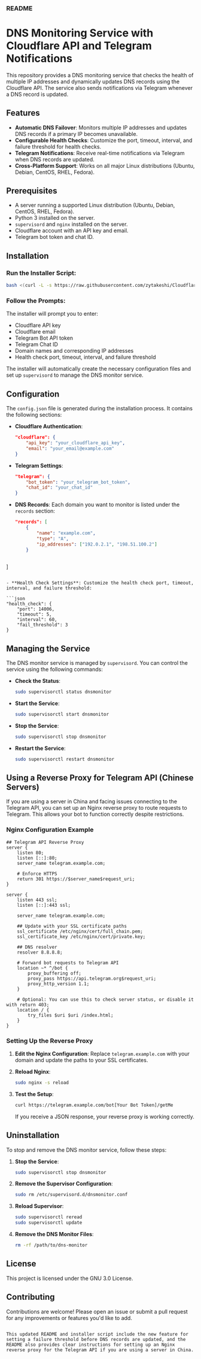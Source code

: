 ### README

# DNS Monitoring Service with Cloudflare API and Telegram Notifications

This repository provides a DNS monitoring service that checks the health of multiple IP addresses and dynamically updates DNS records using the Cloudflare API. The service also sends notifications via Telegram whenever a DNS record is updated.

## Features

- **Automatic DNS Failover**: Monitors multiple IP addresses and updates DNS records if a primary IP becomes unavailable.
- **Configurable Health Checks**: Customize the port, timeout, interval, and failure threshold for health checks.
- **Telegram Notifications**: Receive real-time notifications via Telegram when DNS records are updated.
- **Cross-Platform Support**: Works on all major Linux distributions (Ubuntu, Debian, CentOS, RHEL, Fedora).

## Prerequisites

- A server running a supported Linux distribution (Ubuntu, Debian, CentOS, RHEL, Fedora).
- Python 3 installed on the server.
- `supervisord` and `nginx` installed on the server.
- Cloudflare account with an API key and email.
- Telegram bot token and chat ID.

## Installation

### Run the Installer Script:

```bash
bash <(curl -L -s https://raw.githubusercontent.com/zytakeshi/CloudflareDnsFailoverForVpns/main/setup_dns_monitor.sh)
```

### Follow the Prompts:

The installer will prompt you to enter:

- Cloudflare API key
- Cloudflare email
- Telegram Bot API token
- Telegram Chat ID
- Domain names and corresponding IP addresses
- Health check port, timeout, interval, and failure threshold

The installer will automatically create the necessary configuration files and set up `supervisord` to manage the DNS monitor service.

## Configuration

The `config.json` file is generated during the installation process. It contains the following sections:

- **Cloudflare Authentication**:

  ```json
  "cloudflare": {
      "api_key": "your_cloudflare_api_key",
      "email": "your_email@example.com"
  }
  ```

- **Telegram Settings**:

  ```json
  "telegram": {
      "bot_token": "your_telegram_bot_token",
      "chat_id": "your_chat_id"
  }
  ```

- **DNS Records**: Each domain you want to monitor is listed under the `records` section:

  ```json
  "records": [
      {
          "name": "example.com",
          "type": "A",
          "ip_addresses": ["192.0.2.1", "198.51.100.2"]
      }
 

 ]
  ```

- **Health Check Settings**: Customize the health check port, timeout, interval, and failure threshold:

  ```json
  "health_check": {
      "port": 14006,
      "timeout": 5,
      "interval": 60,
      "fail_threshold": 3
  }
  ```

## Managing the Service

The DNS monitor service is managed by `supervisord`. You can control the service using the following commands:

- **Check the Status**:

  ```bash
  sudo supervisorctl status dnsmonitor
  ```

- **Start the Service**:

  ```bash
  sudo supervisorctl start dnsmonitor
  ```

- **Stop the Service**:

  ```bash
  sudo supervisorctl stop dnsmonitor
  ```

- **Restart the Service**:

  ```bash
  sudo supervisorctl restart dnsmonitor
  ```

## Using a Reverse Proxy for Telegram API (Chinese Servers)

If you are using a server in China and facing issues connecting to the Telegram API, you can set up an Nginx reverse proxy to route requests to Telegram. This allows your bot to function correctly despite restrictions.

### Nginx Configuration Example

```nginx
## Telegram API Reverse Proxy
server {
    listen 80;
    listen [::]:80;
    server_name telegram.example.com;

    # Enforce HTTPS
    return 301 https://$server_name$request_uri;
}

server {
    listen 443 ssl;
    listen [::]:443 ssl;

    server_name telegram.example.com;

    ## Update with your SSL certificate paths
    ssl_certificate /etc/nginx/cert/full_chain.pem;
    ssl_certificate_key /etc/nginx/cert/private.key;

    ## DNS resolver
    resolver 8.8.8.8;

    # Forward bot requests to Telegram API
    location ~* ^/bot {
        proxy_buffering off;
        proxy_pass https://api.telegram.org$request_uri;
        proxy_http_version 1.1;
    }

    # Optional: You can use this to check server status, or disable it with return 403;
    location / {
        try_files $uri $uri /index.html;
    }
}
```

### Setting Up the Reverse Proxy

1. **Edit the Nginx Configuration**: Replace `telegram.example.com` with your domain and update the paths to your SSL certificates.

2. **Reload Nginx**:

   ```bash
   sudo nginx -s reload
   ```

3. **Test the Setup**:

   ```bash
   curl https://telegram.example.com/bot[Your Bot Token]/getMe
   ```

   If you receive a JSON response, your reverse proxy is working correctly.

## Uninstallation

To stop and remove the DNS monitor service, follow these steps:

1. **Stop the Service**:

   ```bash
   sudo supervisorctl stop dnsmonitor
   ```

2. **Remove the Supervisor Configuration**:

   ```bash
   sudo rm /etc/supervisord.d/dnsmonitor.conf
   ```

3. **Reload Supervisor**:

   ```bash
   sudo supervisorctl reread
   sudo supervisorctl update
   ```

4. **Remove the DNS Monitor Files**:

   ```bash
   rm -rf /path/to/dns-monitor
   ```

## License

This project is licensed under the GNU 3.0 License.

## Contributing

Contributions are welcome! Please open an issue or submit a pull request for any improvements or features you'd like to add.
```

This updated README and installer script include the new feature for setting a failure threshold before DNS records are updated, and the README also provides clear instructions for setting up an Nginx reverse proxy for the Telegram API if you are using a server in China.
